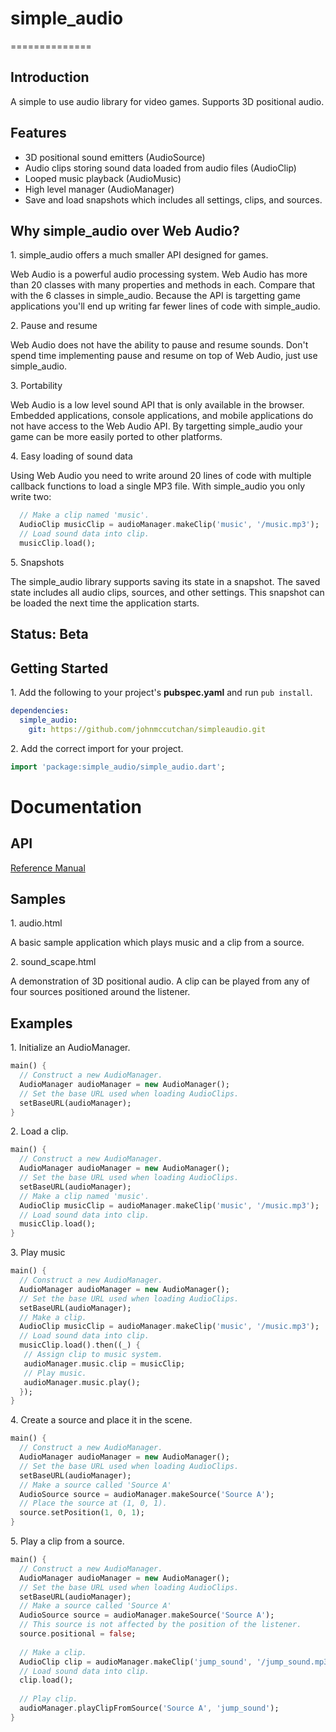 # simple_audio #
==============

## Introduction ##

A simple to use audio library for video games. Supports 3D positional audio.

## Features ##

* 3D positional sound emitters (AudioSource)
* Audio clips storing sound data loaded from audio files (AudioClip)
* Looped music playback (AudioMusic)
* High level manager (AudioManager)
* Save and load snapshots which includes all settings, clips, and sources.

## Why simple_audio over Web Audio? ##

1\. simple_audio offers a much smaller API designed for games.

Web Audio is a powerful audio processing system. Web Audio has more than
20 classes with many properties and methods in each. Compare that with
the 6 classes in simple_audio. Because the API is targetting game applications
you'll end up writing far fewer lines of code with simple_audio.

2\. Pause and resume

Web Audio does not have the ability to pause and resume sounds. Don't spend 
time implementing pause and resume on top of Web Audio, just use simple_audio.

3\. Portability

Web Audio is a low level sound API that is only available in the browser.
Embedded applications, console applications, and mobile applications do not
have access to the Web Audio API. By targetting simple_audio your game
can be more easily ported to other platforms.

4\. Easy loading of sound data

Using Web Audio you need to write around 20 lines of code with multiple
callback functions to load a single MP3 file. With simple_audio you only
write two:

```dart
  // Make a clip named 'music'.
  AudioClip musicClip = audioManager.makeClip('music', '/music.mp3');
  // Load sound data into clip.
  musicClip.load();
```

5\. Snapshots

The simple_audio library supports saving its state in a snapshot. The
saved state includes all audio clips, sources, and other settings. This
snapshot can be loaded the next time the application starts.

## Status: Beta ##

## Getting Started ##

1\. Add the following to your project's **pubspec.yaml** and run ```pub install```.

```yaml
dependencies:
  simple_audio:
    git: https://github.com/johnmccutchan/simpleaudio.git
```

2\. Add the correct import for your project. 

```dart
import 'package:simple_audio/simple_audio.dart';
```

# Documentation #

## API ##

[Reference Manual](http://johnmccutchan.github.com/simpleaudio/simple_audio.html)

## Samples ##

1\. audio.html

A basic sample application which plays music and a clip from a source.

2\. sound_scape.html

A demonstration of 3D positional audio. A clip can be played from any of
four sources positioned around the listener.

## Examples ##

1\. Initialize an AudioManager.

```dart
main() {
  // Construct a new AudioManager.
  AudioManager audioManager = new AudioManager();
  // Set the base URL used when loading AudioClips.
  setBaseURL(audioManager);
}
```

2\. Load a clip.

```dart
main() {
  // Construct a new AudioManager.
  AudioManager audioManager = new AudioManager();
  // Set the base URL used when loading AudioClips.
  setBaseURL(audioManager);
  // Make a clip named 'music'.
  AudioClip musicClip = audioManager.makeClip('music', '/music.mp3');
  // Load sound data into clip.
  musicClip.load();
}
```

3\. Play music

```dart
main() {
  // Construct a new AudioManager.
  AudioManager audioManager = new AudioManager();
  // Set the base URL used when loading AudioClips.
  setBaseURL(audioManager);
  // Make a clip.
  AudioClip musicClip = audioManager.makeClip('music', '/music.mp3');
  // Load sound data into clip.
  musicClip.load().then((_) {
   // Assign clip to music system.
   audioManager.music.clip = musicClip;
   // Play music.
   audioManager.music.play();
  });
}
```

4\. Create a source and place it in the scene.

```dart
main() {
  // Construct a new AudioManager.
  AudioManager audioManager = new AudioManager();
  // Set the base URL used when loading AudioClips.
  setBaseURL(audioManager);
  // Make a source called 'Source A'
  AudioSource source = audioManager.makeSource('Source A');
  // Place the source at (1, 0, 1).
  source.setPosition(1, 0, 1);
}
```

5\. Play a clip from a source.

```dart
main() {
  // Construct a new AudioManager.
  AudioManager audioManager = new AudioManager();
  // Set the base URL used when loading AudioClips.
  setBaseURL(audioManager);
  // Make a source called 'Source A'
  AudioSource source = audioManager.makeSource('Source A');
  // This source is not affected by the position of the listener.
  source.positional = false;
  
  // Make a clip.
  AudioClip clip = audioManager.makeClip('jump_sound', '/jump_sound.mp3');
  // Load sound data into clip.
  clip.load();
  
  // Play clip.
  audioManager.playClipFromSource('Source A', 'jump_sound');
}
```
